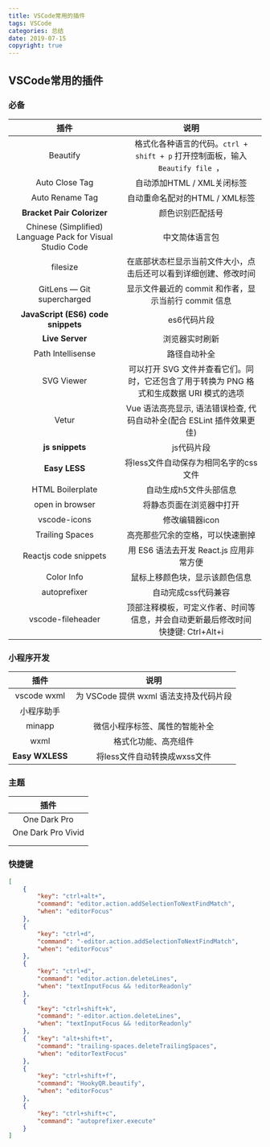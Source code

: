 ```yaml
---
title: VSCode常用的插件
tags: VSCode
categories: 总结
date: 2019-07-15
copyright: true
---
```






## VSCode常用的插件



### 必备

|                           插件                            |                             说明                             |
| :-------------------------------------------------------: | :----------------------------------------------------------: |
|                         Beautify                          | 格式化各种语言的代码。`ctrl + shift + p` 打开控制面板，输入`Beautify file	`， |
|                      Auto Close Tag                       |                  自动添加HTML / XML关闭标签                  |
|                      Auto Rename Tag                      |                自动重命名配对的HTML / XML标签                |
|                **Bracket Pair Colorizer**                 |                       颜色识别匹配括号                       |
| Chinese (Simplified) Language Pack for Visual Studio Code |                        中文简体语言包                        |
|                         filesize                          | 在底部状态栏显示当前文件大小，点击后还可以看到详细创建、修改时间 |
|                GitLens — Git supercharged                 |     显示文件最近的 commit 和作者，显示当前行 commit 信息     |
|            **JavaScript (ES6) code snippets**             |                         es6代码片段                          |
|                      **Live Server**                      |                        浏览器实时刷新                        |
|                     Path Intellisense                     |                         路径自动补全                         |
|                        SVG Viewer                         | 可以打开 SVG 文件并查看它们。同时，它还包含了用于转换为 PNG 格式和生成数据 URI 模式的选项 |
|                           Vetur                           | Vue 语法高亮显示, 语法错误检查, 代码自动补全(配合 ESLint 插件效果更佳) |
|                      **js snippets**                      |                          js代码片段                          |
|                       **Easy LESS**                       |            将less文件自动保存为相同名字的css文件             |
|                     HTML Boilerplate                      |                    自动生成h5文件头部信息                    |
|                      open in browser                      |                   将静态页面在浏览器中打开                   |
|                       vscode-icons                        |                        修改编辑器icon                        |
|                      Trailing Spaces                      |               高亮那些冗余的空格，可以快速删掉               |
|                   Reactjs code snippets                   |           用 ES6 语法去开发 React.js 应用非常方便            |
|                        Color Info                         |                鼠标上移颜色块，显示该颜色信息                |
|                       autoprefixer                        |                     自动完成css代码兼容                      |
|                     vscode-fileheader                     | 顶部注释模板，可定义作者、时间等信息，并会自动更新最后修改时间<br/>快捷键: Ctrl+Alt+i |






### 小程序开发

|      插件       |                  说明                  |
| :-------------: | :------------------------------------: |
|   vscode wxml   | 为 VSCode 提供 wxml 语法支持及代码片段 |
|   小程序助手    |                                        |
|     minapp      |     微信小程序标签、属性的智能补全     |
|      wxml       |          格式化功能、高亮组件          |
| **Easy WXLESS** |      将less文件自动转换成wxss文件      |



### 主题

|        插件        |
| :----------------: |
|    One Dark Pro    |
| One Dark Pro Vivid |
|                    |
|                    |





### 快捷键

```json
[
    {
        "key": "ctrl+alt+",
        "command": "editor.action.addSelectionToNextFindMatch",
        "when": "editorFocus"
    },
    {
        "key": "ctrl+d",
        "command": "-editor.action.addSelectionToNextFindMatch",
        "when": "editorFocus"
    },
    {
        "key": "ctrl+d",
        "command": "editor.action.deleteLines",
        "when": "textInputFocus && !editorReadonly"
    },
    {
        "key": "ctrl+shift+k",
        "command": "-editor.action.deleteLines",
        "when": "textInputFocus && !editorReadonly"
    },
    {   "key": "alt+shift+t",
        "command": "trailing-spaces.deleteTrailingSpaces",
        "when": "editorTextFocus"
    },
    {
        "key": "ctrl+shift+f",
        "command": "HookyQR.beautify",
        "when": "editorFocus"
    },
    {
        "key": "ctrl+shift+c",
        "command": "autoprefixer.execute"
    }
]
```





